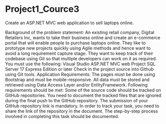 # Project1_Cource3
Create an ASP.NET MVC web application to sell laptops online.

Background of the problem statement:
An existing retail company, Digital Retailers Inc, wants to take their business online and create an e-commerce portal that will enable people to purchase laptops online. They like to prototype new projects quickly using Agile methods and hence want to avoid a long requirement capture stage. They want to keep track of their codebase using Git so that multiple developers can work on it as required.
You must use the following:
Visual Studio ASP.NET MVC web Project
SQL Server 17 Express Edition or later
Check in the project source into Github using Git tools.
Application Requirements:
The pages must be done using Bootstrap and must be mobile-responsive.
All data must be stored and retrieved using Data Access Layer and/or EntityFramework.
Following requirements should be met:
Some of the source code should be tracked on GitHub repositories. You need to document the tracked files that are ignored during the final push to the GitHub repository.
The submission of your GitHub repository link is mandatory. In order to track your task, you need to share the link of the repository in the document.
The step-by-step process involved in completing this task should be documented.

